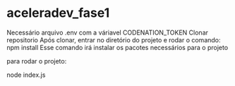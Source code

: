 # aceleradev_fase1
Necessário arquivo .env com a váriavel CODENATION_TOKEN
Clonar repositorio
Após clonar, entrar no diretório do projeto e rodar o comando:
npm install
Esse comando irá instalar os pacotes necessários para o projeto

para rodar o projeto:

node index.js

